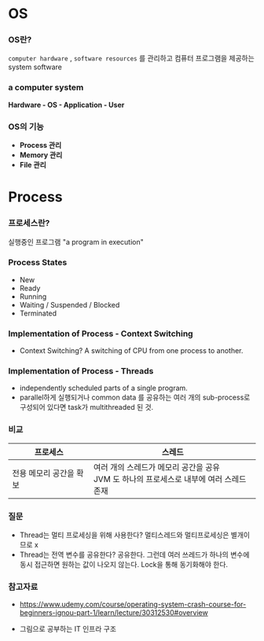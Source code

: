 # OS

### OS란?

`computer hardware` , `software resources` 를 관리하고 컴퓨터 프로그램을 제공하는 system software



### a computer system

**Hardware - OS - Application - User**



### OS의 기능

- **Process 관리**
- **Memory 관리**
- **File 관리**



# Process

### 프로세스란?

실행중인 프로그램 "a program in execution"



### Process States

- New 
- Ready
- Running
- Waiting / Suspended / Blocked
- Terminated



### Implementation of Process - Context Switching

- Context Switching? A switching of CPU from one process to another.



### Implementation of Process - Threads

- independently scheduled parts of a single program.
- parallel하게 실행되거나 common data 를 공유하는 여러 개의 sub-process로 구성되어 있다면 task가 multithreaded 된 것.



### 비교

| 프로세스                | 스레드                                                       |
| ----------------------- | ------------------------------------------------------------ |
| 전용 메모리 공간을 확보 | 여러 개의 스레드가 메모리 공간을 공유<br />JVM 도 하나의 프로세스로 내부에 여러 스레드 존재 |



### 질문

- Thread는 멀티 프로세싱을 위해 사용한다? 멀티스레드와 멀티프로세싱은 별개이므로 x
- Thread는 전역 변수를 공유한다? 공유한다. 그런데 여러 쓰레드가 하나의 변수에 동시 접근하면  원하는 값이 나오지 않는다. Lock을 통해 동기화해야 한다.



### 참고자료

- https://www.udemy.com/course/operating-system-crash-course-for-beginners-ignou-part-1/learn/lecture/30312530#overview

- 그림으로 공부하는 IT 인프라 구조